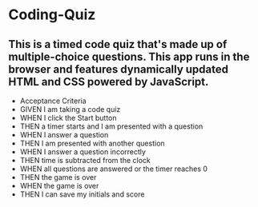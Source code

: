 # Coding-Quiz
## This is a timed code quiz that's made up of multiple-choice questions. This app runs in the browser and features dynamically updated HTML and CSS powered by JavaScript. 
* Acceptance Criteria
* GIVEN I am taking a code quiz
* WHEN I click the Start button
* THEN a timer starts and I am presented with a question
* WHEN I answer a question
* THEN I am presented with another question
* WHEN I answer a question incorrectly
* THEN time is subtracted from the clock
* WHEN all questions are answered or the timer reaches 0
* THEN the game is over
* WHEN the game is over
* THEN I can save my initials and score

